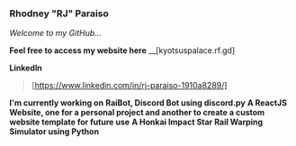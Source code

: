 ### Rhodney "RJ" Paraiso
*Welcome to my GitHub...*

__Feel free to access my website here__
__[kyotsuspalace.rf.gd]

__LinkedIn__
> [https://www.linkedin.com/in/rj-paraiso-1910a8289/]

__I'm currently working on__
__RaiBot, Discord Bot using discord.py__
__A ReactJS Website, one for a personal project and another to create a custom website template for future use__
__A Honkai Impact Star Rail Warping Simulator using Python__

<!--
**ThisIs-RJP/thisis-rjp** is a ✨ _special_ ✨ repository because its `README.md` (this file) appears on your GitHub profile.

Here are some ideas to get you started:

- 🔭 I’m currently working on ...
- 🌱 I’m currently learning ...
- 👯 I’m looking to collaborate on ...
- 🤔 I’m looking for help with ...
- 💬 Ask me about ...
- 📫 How to reach me: ...
- 😄 Pronouns: ...
- ⚡ Fun fact: ...
-->
